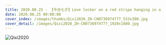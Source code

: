 ```yaml
---
title: 2020.08.25 - 【今日七夕】Love locker on a red stripe hanging in a temple in Chengdu, China © Philippe LEJEANVRE/Getty Images
date: 2020.08.25 00:00:00
cover_index: /images/thumbs/Qixi2020_ZH-CN0736974777_533x300.jpg
cover_detail: /images/Qixi2020_ZH-CN0736974777_1920x1080.jpg
---
```


![Qixi2020](/images/Qixi2020_ZH-CN0736974777_1920x1080.jpg)
